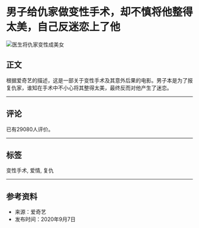 # 男子给仇家做变性手术，却不慎将他整得太美，自己反迷恋上了他

![医生将仇家变性成美女](https://pic7.iqiyipic.com/image/20200907/ee/77/v_152802501_m_601_160_90.jpg)

## 正文

根据爱奇艺的描述，这是一部关于变性手术及其意外后果的电影。男子本是为了报复仇家，谁知在手术中不小心将其整得太美，最终反而对他产生了迷恋。

---

## 评论

已有29080人评价。

---

## 标签

变性手术, 爱情, 复仇

---

## 参考资料

- 来源：爱奇艺
- 发布时间：2020年9月7日